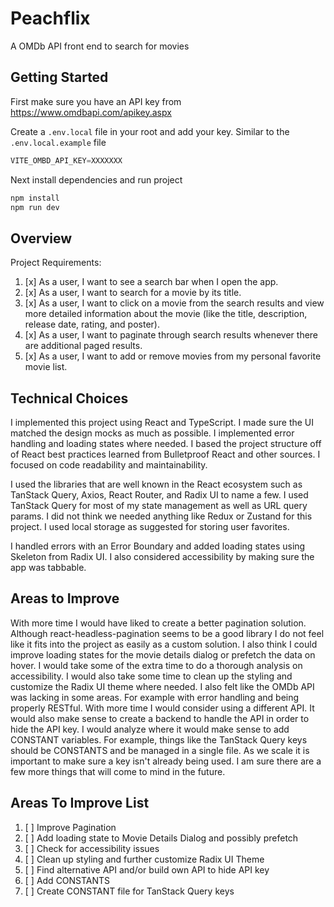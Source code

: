 # Peachflix

A OMDb API front end to search for movies

## Getting Started

First make sure you have an API key from https://www.omdbapi.com/apikey.aspx

Create a `.env.local` file in your root and add your key. Similar to the `.env.local.example` file

```js
VITE_OMBD_API_KEY=XXXXXXX
```

Next install dependencies and run project

```js
npm install
npm run dev
```
## Overview

Project Requirements:

1. [x] As a user, I want to see a search bar when I open the app.
2. [x] As a user, I want to search for a movie by its title.
3. [x] As a user, I want to click on a movie from the search results and view more detailed information about the movie (like the title, description, release date, rating, and poster).
4. [x] As a user, I want to paginate through search results whenever there are additional paged results.
5. [x] As a user, I want to add or remove movies from my personal favorite movie list.

## Technical Choices

I implemented this project using React and TypeScript. I made sure the UI matched the design mocks
as much as possible. I implemented error handling and loading states where needed. I based the project
structure off of React best practices learned from Bulletproof React and other sources. I focused on code readability
and maintainability.

I used the libraries that are well known in the React ecosystem such as TanStack Query, Axios, React Router, and Radix
UI to name a few. I used TanStack Query for most of my state management as well as URL query params. I did not think we
needed anything like Redux or Zustand for this project. I used local storage as suggested for storing user favorites.

I handled errors with an Error Boundary and added loading states using Skeleton from Radix UI. I also considered
accessibility by making sure the app was tabbable.

## Areas to Improve

With more time I would have liked to create a better pagination solution. Although react-headless-pagination seems to be
a good library I do not feel like it fits into the project as easily as a custom solution. I also think I could improve
loading states for the movie details dialog or prefetch the data on hover. I would take some of the extra time to do a thorough analysis on
accessibility. I would also take some time to clean up the styling and customize the Radix UI theme where needed. I also
felt like the OMDb API was lacking in some areas. For example with error handling and being properly RESTful. With more
time I would consider using a different API. It would also make sense to create a backend to handle the API in order to
hide the API key. I would analyze where it would make sense to add CONSTANT variables. For example, things like the
TanStack Query keys should be CONSTANTS and be managed in a single file. As we scale it is important to make sure a key
isn't already being used. I am sure there are a few more things that will come to mind in the future.

## Areas To Improve List
1. [ ] Improve Pagination
2. [ ] Add loading state to Movie Details Dialog and possibly prefetch
3. [ ] Check for accessibility issues
4. [ ] Clean up styling and further customize Radix UI Theme
5. [ ] Find alternative API and/or build own API to hide API key
6. [ ] Add CONSTANTS
7. [ ] Create CONSTANT file for TanStack Query keys